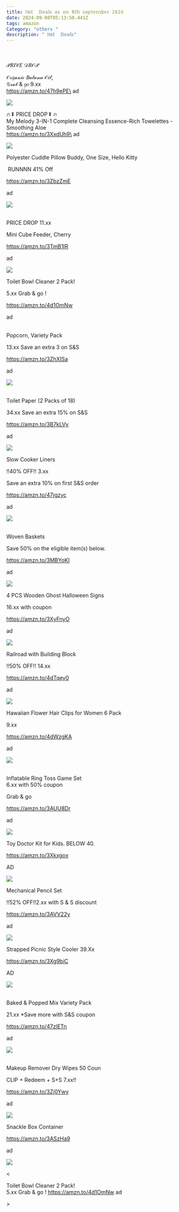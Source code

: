 ```yaml
---
title: ℍ𝕠𝕥  𝔻𝕖𝕒𝕝𝕤 𝕒𝕤 𝕠𝕟 𝟠𝕥𝕙 𝕤𝕖𝕡𝕥𝕖𝕞𝕓𝕖𝕣 𝟚𝟘𝟚𝟜
date: 2024-09-08T05:13:50.441Z
tags: amazon
Category: "others "
description: " ℍ𝕠𝕥  𝔻𝕖𝕒𝕝𝕤"
---
```

<!--StartFragment-->

\
\
 𝒫𝑅𝐼𝒞𝐸 𝒟𝑅𝒪𝒫 

𝒪𝓇𝑔𝒶𝓃𝒾𝒸 𝐵𝒶𝓉𝒶𝓃𝒶 𝒪𝒾𝓁,\
𝒢𝓇𝒶𝒷 & 𝑔𝑜 9.xx\
https://amzn.to/47h9ePE\
ad

<!--StartFragment-->

![](https://a.media-amazon.com/images/I/71J8u8BouoL._SL1500_.jpg)

<!--EndFragment-->

<!--StartFragment-->

🔥 ⏬ PRICE DROP ⏬ 🔥\
My Melody 3-IN-1 Complete Cleansing Essence-Rich Towelettes - Smoothing Aloe\
https://amzn.to/3XxdUh9\
ad 

<!--StartFragment-->

![](https://a.media-amazon.com/images/I/61ZnKO4u9VL._SL1500_.jpg)



<!--StartFragment-->

Polyester Cuddle Pillow Buddy, One Size, Hello Kitty 

 RUNNNN 41% Off 

https://amzn.to/3ZbzZmE 

ad

<!--StartFragment-->

![](https://a.media-amazon.com/images/I/81R+ezvyFfL._AC_SL1500_.jpg)



<!--StartFragment-->

\
PRICE DROP 11.xx

Mini Cube Feeder, Cherry 

https://amzn.to/3TmB1IR 

ad

<!--StartFragment-->

![](https://a.media-amazon.com/images/I/51cxIJlDUHL._AC_SL1000_.jpg)



<!--StartFragment-->

Toilet Bowl Cleaner 2 Pack!

5.xx Grab & go ! 

https://amzn.to/4d1OmNw 

ad

<!--StartFragment-->

\
Popcorn, Variety Pack

13.xx Save an extra 3 on S&S

https://amzn.to/3ZhXISa 

ad

<!--StartFragment-->

![](https://a.media-amazon.com/images/I/6191E+ffCSL._SL1500_.jpg)





<!--StartFragment-->

\
Toilet Paper (2 Packs of 18)

34.xx Save an extra 15% on S&S 

https://amzn.to/3B7kLVy 

ad

<!--StartFragment-->

![](https://a.media-amazon.com/images/I/81h4eas+DIL._AC_SL1500_.jpg)





<!--StartFragment-->

Slow Cooker Liners

!!40% OFF!! 3.xx

Save an extra 10% on first S&S order 

https://amzn.to/47jgzyc 

ad

<!--StartFragment-->

![](https://a.media-amazon.com/images/I/51K9uszpDLL._AC_SL1050_.jpg)



<!--StartFragment-->

\
Woven Baskets

Save 50% on the eligible item(s) below. 

https://amzn.to/3MBYoKI 

ad



<!--StartFragment-->

![](https://a.media-amazon.com/images/I/71gR0ZU4aWL._AC_SL1500_.jpg)





<!--StartFragment-->

4 PCS Wooden Ghost Halloween Signs

16.xx with coupon 

https://amzn.to/3XyFnyO 

ad



<!--StartFragment-->

![](https://a.media-amazon.com/images/I/712KRltN-pL._AC_SL1000_.jpg)



<!--StartFragment-->

Railroad with Building Block

!!50% OFF!! 14.xx 

https://amzn.to/4dTqey0 

ad

<!--StartFragment-->

![](https://a.media-amazon.com/images/I/61aqXO8ZmJL._AC_.jpg)



<!--StartFragment-->

Hawaiian Flower Hair Clips for Women 6 Pack 

9.xx 

https://amzn.to/4dWzgKA 

ad

<!--StartFragment-->

![](https://a.media-amazon.com/images/I/81vnTVNT3RL._SL1500_.jpg)



<!--StartFragment-->

\
Inflatable Ring Toss Game Set\
6.xx with 50% coupon 

Grab & go 

https://amzn.to/3AUU8Dr

 ad

<!--StartFragment-->

![](https://a.media-amazon.com/images/I/71cRDdGb3EL._AC_SL1500_.jpg)



<!--StartFragment-->

Toy Doctor Kit for Kids. BELOW 40.

https://amzn.to/3Xkxgox 

AD

<!--StartFragment-->

![](https://a.media-amazon.com/images/I/71DCn5xjzSL._AC_SL1500_.jpg)



<!--StartFragment-->

Mechanical Pencil Set

!!52% OFF!!2.xx with S & S discount

 https://amzn.to/3AVV22y 

ad

<!--StartFragment-->

![](https://a.media-amazon.com/images/I/7170RiVitGL._AC_SL1500_.jpg)





<!--StartFragment-->

Strapped Picnic Style Cooler 39.Xx

https://amzn.to/3Xg9biC 

AD

<!--StartFragment-->

![](https://a.media-amazon.com/images/I/61P7wVBglvL._AC_SL1360_.jpg)



<!--StartFragment-->

\
Baked & Popped Mix Variety Pack

21.xx *Save more with S&S coupon 

https://amzn.to/47zlETn 

ad

<!--StartFragment-->

![](https://a.media-amazon.com/images/I/81o7zHRmXmL._SL1500_.jpg)



<!--StartFragment-->

\
Makeup Remover Dry Wipes 50 Coun

CLlP + Redeem + S+S 7.xx!! 

https://amzn.to/3Zj0Ywy 

ad

<!--StartFragment-->

![](https://a.media-amazon.com/images/I/71HlrruLy0L._SL1500_.jpg)

<!--EndFragment--<!--StartFragment-->

Snackle Box Container 

https://amzn.to/3ASzHa9 

ad

<!--StartFragment-->

![](https://a.media-amazon.com/images/I/71sj+0lTHbL._AC_SL1500_.jpg)

<!--EndFragment-->

<<!--StartFragment-->

Toilet Bowl Cleaner 2 Pack!\
5.xx Grab & go ! https://amzn.to/4d1OmNw ad

<!--EndFragment-->>